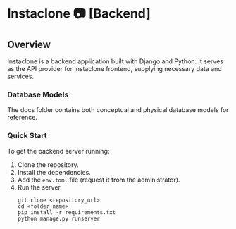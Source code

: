 # Instaclone 📷 [Backend]

## Overview

Instaclone is a backend application built with Django and Python. It serves as the
API provider for Instaclone frontend, supplying necessary data and services.

### Database Models
The docs folder contains both conceptual and physical database models for reference.

### Quick Start

To get the backend server running:

1. Clone the repository.
2. Install the dependencies.
3. Add the `env.toml` file (request it from the administrator).
4. Run the server.
    ```
    git clone <repository_url>
    cd <folder_name>
    pip install -r requirements.txt
    python manage.py runserver
    ```
   